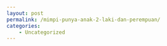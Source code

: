 ```yaml
---
layout: post
permalink: /mimpi-punya-anak-2-laki-dan-perempuan/
categories:
    - Uncategorized
---
```


